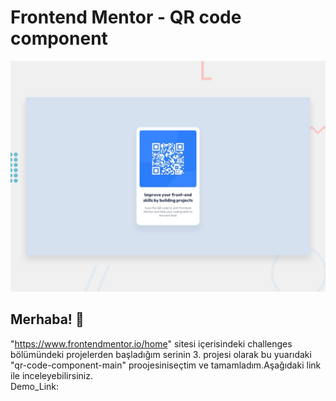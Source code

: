 # Frontend Mentor - QR code component

![Design preview for the QR code component coding challenge](./design/desktop-preview.jpg)


## Merhaba! 👋
"https://www.frontendmentor.io/home" sitesi içerisindeki challenges bölümündeki projelerden başladığım serinin 3. projesi olarak bu yuarıdaki "qr-code-component-main" proojesiniseçtim ve tamamladım.Aşağıdaki link ile inceleyebilirsiniz.  
Demo_Link: 
